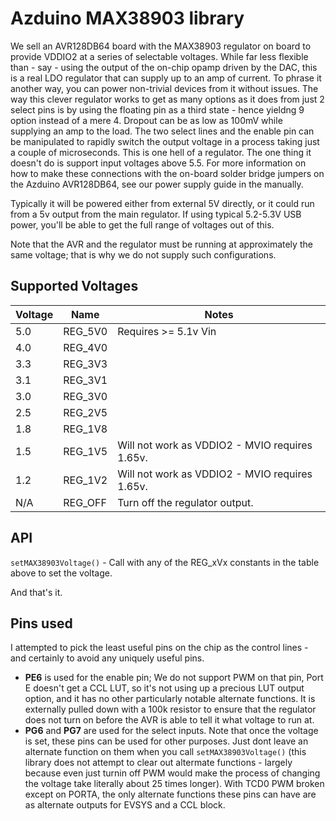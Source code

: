 # Azduino MAX38903 library

We sell an AVR128DB64 board with the MAX38903 regulator on board to provide VDDIO2 at a series of selectable voltages. While far less flexible than - say - using the output of the on-chip opamp driven by the DAC, this is a real LDO regulator that can supply up to an amp of current. To phrase it another way, you can power non-trivial devices from it without issues. The way this clever regulator works to get as many options as it does from just 2 select pins is by using the floating pin as a third state - hence yieldng 9 option instead of a mere 4. Dropout can be as low as 100mV while supplying an amp to the load. The two select lines and the enable pin can be manipulated to rapidly switch the output voltage in a process taking just a couple of microseconds. This is one hell of a regulator. The one thing it doesn't do is support input voltages above 5.5. For more information on how to make these connections with the on-board solder bridge jumpers on the Azduino AVR128DB64, see our power supply guide in the manually.

Typically it will be powered either from external 5V directly, or it could run from a 5v output from the main regulator. If using typical 5.2-5.3V USB power, you'll be able to get the full range of voltages out of this.

Note that the AVR and the regulator must be running at approximately the same voltage; that is why we do not supply such configurations.

## Supported Voltages
| Voltage | Name    | Notes                                          |
|---------|---------|------------------------------------------------|
| 5.0     | REG_5V0 | Requires >= 5.1v Vin                           |
| 4.0     | REG_4V0 |                                                |
| 3.3     | REG_3V3 |                                                |
| 3.1     | REG_3V1 |                                                |
| 3.0     | REG_3V0 |                                                |
| 2.5     | REG_2V5 |                                                |
| 1.8     | REG_1V8 |                                                |
| 1.5     | REG_1V5 | Will not work as VDDIO2 - MVIO requires 1.65v. |
| 1.2     | REG_1V2 | Will not work as VDDIO2 - MVIO requires 1.65v. |
| N/A     | REG_OFF | Turn off the regulator output.                 |

## API
`setMAX38903Voltage()` - Call with any of the REG_xVx constants in the table above to set the voltage.

And that's it.

## Pins used
I attempted to pick the least useful pins on the chip as the control lines - and certainly to avoid any uniquely useful pins.
* **PE6** is used for the enable pin; We do not support PWM on that pin, Port E doesn't get a CCL LUT, so it's not using up a precious LUT output option, and it has no other particularly notable alternate functions. It is externally pulled down with a 100k resistor to ensure that the regulator does not turn on before the AVR is able to tell it what voltage to run at.
* **PG6** and **PG7** are used for the select inputs. Note that once the voltage is set, these pins can be used for other purposes. Just dont leave an alternate function on them when you call `setMAX38903Voltage()` (this library does not attempt to clear out altermate functions - largely because even just turnin off PWM would make the process of changing the voltage take literally about 25 times longer). With TCD0 PWM broken except on PORTA, the only alternate functions these pins can have are as alternate outputs for EVSYS and a CCL block.
